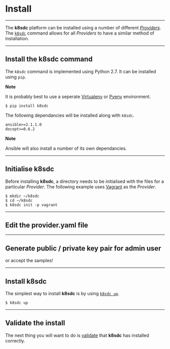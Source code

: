 # Install
___

The **k8sdc** platform can be installed using a number of different [*Providers*](../providers/README.md).  The [`k8sdc`](../commands/k8sdc.md) command allows for all *Providers* to have a similar method of installation.
___


## Install the k8sdc command

The `k8sdc` command is implemented using Python 2.7.  It can be installed using `pip`.  

**Note**

It is probably best to use a seperate [Virtualenv](https://virtualenv.pypa.io/en/stable/) or [Pyenv](https://github.com/yyuu/pyenv) environment.

```
$ pip install k8sdc
```

The following dependancies will be installed along with `k8sdc`.

```
ansible>=2.1.1.0
docopt>=0.6.2
```

**Note**

Ansible will also install a number of its own dependancies.
___


## Initialise k8sdc

Before installing **k8sdc**, a directory needs to be initialised with the files for a particular *Provider*.  The following example uses [Vagrant](https://www.vagrantup.com) as the *Provider*.

```
$ mkdir ~/k8sdc
$ cd ~/k8sdc
$ k8sdc init -p vagrant
```
___


## Edit the provider.yaml file


___


## Generate public / private key pair for admin user

or accept the samples!
___


## Install k8sdc

The simplest way to install **k8sdc** is by using [`k8sdc up`](../commands/k8sdc_up.md).

```
$ k8sdc up
```
___


## Validate the install

The next thing you will want to do is [validate](validate.md) that **k8sdc** has installed correctly.
